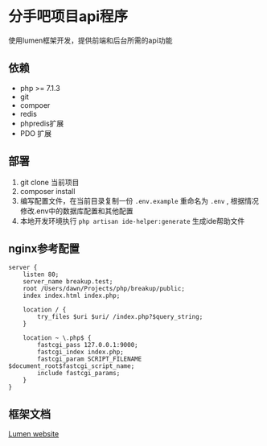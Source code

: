 # 分手吧项目api程序

使用lumen框架开发，提供前端和后台所需的api功能

## 依赖

- php >= 7.1.3
- git
- compoer
- redis
- phpredis扩展
- PDO 扩展

## 部署

1. git clone 当前项目
2. composer install
3. 编写配置文件，在当前目录复制一份 `.env.example` 重命名为 `.env` , 根据情况修改.env中的数据库配置和其他配置
4. 本地开发环境执行 `php artisan ide-helper:generate` 生成ide帮助文件

## nginx参考配置

    server {
        listen 80;
        server_name breakup.test;
        root /Users/dawn/Projects/php/breakup/public;
        index index.html index.php;
    
        location / {
            try_files $uri $uri/ /index.php?$query_string;
        }
    
        location ~ \.php$ {
            fastcgi_pass 127.0.0.1:9000;
            fastcgi_index index.php;
            fastcgi_param SCRIPT_FILENAME $document_root$fastcgi_script_name;
            include fastcgi_params;
        }
    }

## 框架文档

[Lumen website](http://lumen.laravel.com/docs)

